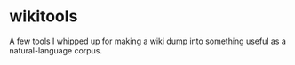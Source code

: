 wikitools
=========

A few tools I whipped up for making a wiki dump into something useful as a natural-language corpus.
